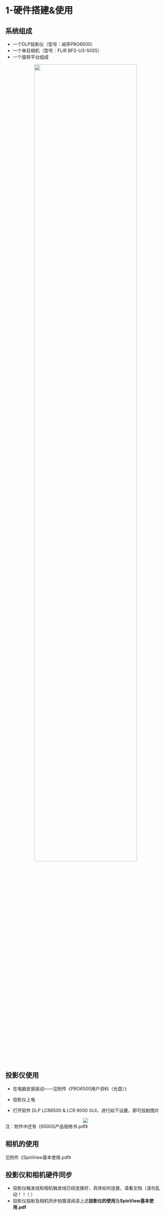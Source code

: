 # 1-硬件搭建&使用

## 系统组成

- 一个DLP投影仪（型号：闻亭PRO6500）
- 一个单目相机（型号：FLIR BFS-U3-50S5）
- 一个旋转平台组成

<div align="center">
<img src="https://cdn.jsdelivr.net/gh/ZengZhiK/PicBed/结构光&多视图三维重建/20210608222940.png" width="80%"/>
</div>


## 投影仪使用

- 在电脑安装驱动——见附件《PRO6500用户资料（光盘）》

- 投影仪上电
- 打开软件 DLP LCR6500 & LCR 9000 GUI，进行如下设置，即可投射图片

<div align="center">
<img src="https://cdn.jsdelivr.net/gh/ZengZhiK/PicBed/结构光&多视图三维重建/20210609005204.png"/>
</div>
注：附件中还有《6500S产品规格书.pdf》

## 相机的使用

见附件《SpinView基本使用.pdf》

## 投影仪和相机硬件同步

- 投影仪触发线和相机触发线已经连接好，具体如何连接，请看文档（请勿乱动！！！）
- 投影仪投射及相机同步拍摄请阅读上述**投影仪的使用**及**SpinView基本使用.pdf**